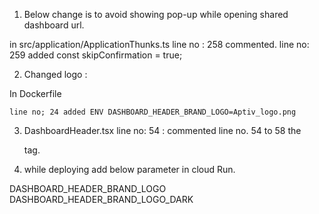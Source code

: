 
1. Below change is to avoid showing pop-up while opening shared dashboard url. 

in src/application/ApplicationThunks.ts
    line no : 258 commented.
    line no: 259 added const skipConfirmation = true;

2. Changed logo :

In Dockerfile

    line no; 24 added ENV DASHBOARD_HEADER_BRAND_LOGO=Aptiv_logo.png

3. DashboardHeader.tsx 
line no: 54 : commented line no. 54 to 58 the <nav> tag.


4. while deploying add below parameter in cloud Run. 

DASHBOARD_HEADER_BRAND_LOGO 
DASHBOARD_HEADER_BRAND_LOGO_DARK